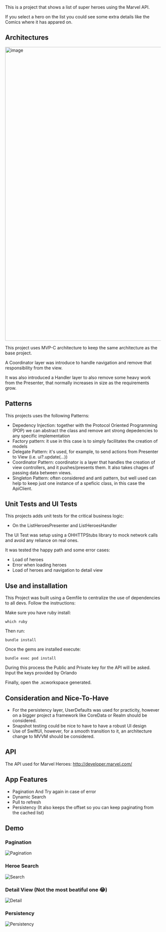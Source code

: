 This is a project that shows a list of super heroes using the Marvel API. 

If you select a hero on the list you could see some extra details like the Comics where it has appared on.

## Architectures

<img width="947" alt="image" src="https://github.com/user-attachments/assets/51d2442e-da3a-4c6a-804f-722b135dff88" />

This project uses MVP-C architecture to keep the same architecture as the base project. 

A Coordinator layer was introduce to handle navigation and remove that responsibility from the view.

It was also introduced a Handler layer to also remove some heavy work from the Presenter, that normally increases in size as the requirements grow. 

## Patterns 

This projects uses the following Patterns:

- Depedency Injection: together with the Protocol Oriented Programming (POP) we can abstract the class and remove ant strong depedencies to any specific implementation
- Factory pattern: it use in this case is to simply facilitates the creation of models
- Delegate Pattern: it's used, for example, to send actions from Presenter to View (i.e. ui?.update(...))
- Coordinator Pattern: coordinator is a layer that handles the creation of view controllers, and it pushes/presents them. It also takes chages of passing data between views.
- Singleton Pattern: often considered and anti pattern, but well used can help to keep just one instance of a speficic class, in this case the ApiClient.

## Unit Tests and UI Tests

This projects adds unit tests for the critical business logic:
- On the ListHeroesPresenter and ListHeroesHandler

The UI Test was setup using a OHHTTPStubs library to mock network calls and avoid any reliance on real ones.

It was tested the happy path and some error cases:
- Load of heroes
- Error when loading heroes
- Load of heroes and navigation to detail view

## Use and installation 

This Project was built using a Gemfile to centralize the use of dependencies to all devs. Follow the instructions:

Make sure you have ruby install:

`which ruby`

Then run: 

`bundle install`

Once the gems are installed execute:

`bundle exec pod install`

During this process the Public and Private key for the API will be asked. Input the keys provided by Orlando

Finally, open the .xcworkspace generated.

## Consideration and Nice-To-Have

- For the persistency layer, UserDefaults was used for practicity, however on a bigger project a framework like CoreData or Realm should be considered.
- Snapshot testing could be nice to have to have a robust UI design
- Use of SwiftUI, however, for a smooth transition to it, an architecture change to MVVM should be considered.

## API

The API used for Marvel Heroes: http://developer.marvel.com/

## App Features
- Pagination And Try again in case of error
- Dynamic Search
- Pull to refresh
- Persistency (It also keeps the offset so you can keep paginating from the cached list)

## Demo

### Pagination

![Pagination](https://github.com/user-attachments/assets/9f44e4f7-cd69-4209-bd09-7c9ec62593e1)

### Heroe Search

![Search](https://github.com/user-attachments/assets/de95bc75-161d-4079-a86a-1330d21fd301)

### Detail View (Not the most beatiful one 😂)

![Detail](https://github.com/user-attachments/assets/8826541e-748a-4f26-b303-d7ff3c301f1e)

### Persistency

![Persistency](https://github.com/user-attachments/assets/5ab8454f-895a-462e-8151-4b752e932674)



 
